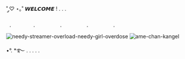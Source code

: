 ˚ ༘♡ ⋆｡˚ 𝙒𝙀𝙇𝘾𝙊𝙈𝙀 ! . . .

     .        .         .         .         .
![needy-streamer-overload-needy-girl-overdose](https://github.com/CHIPCHROM/CHIPCHROM/assets/167219213/facfbc6b-f434-4a8b-b16f-5f45e16dcca2)    ![ame-chan-kangel](https://github.com/CHIPCHROM/CHIPCHROM/assets/167219213/dde045b7-ccc7-4ae3-9886-8f0977a6375b)




•°. *࿐ . . . . .   



